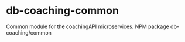 # db-coaching-common
Common module for the coachingAPI microservices. NPM package db-coaching/common
